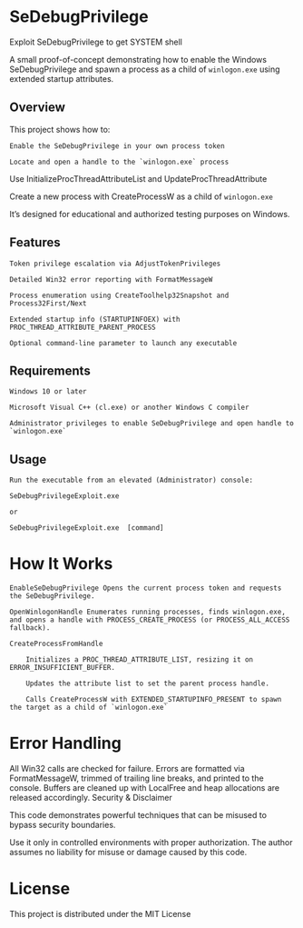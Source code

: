 # SeDebugPrivilege
Exploit SeDebugPrivilege to get SYSTEM shell

A small proof-of-concept demonstrating how to enable the Windows SeDebugPrivilege and spawn a process as a child of `winlogon.exe` using extended startup attributes.

## Overview

This project shows how to:

    Enable the SeDebugPrivilege in your own process token

    Locate and open a handle to the `winlogon.exe` process

Use InitializeProcThreadAttributeList and UpdateProcThreadAttribute

Create a new process with CreateProcessW as a child of `winlogon.exe`

It’s designed for educational and authorized testing purposes on Windows.

## Features

    Token privilege escalation via AdjustTokenPrivileges

    Detailed Win32 error reporting with FormatMessageW

    Process enumeration using CreateToolhelp32Snapshot and Process32First/Next

    Extended startup info (STARTUPINFOEX) with PROC_THREAD_ATTRIBUTE_PARENT_PROCESS

    Optional command-line parameter to launch any executable

## Requirements

    Windows 10 or later

    Microsoft Visual C++ (cl.exe) or another Windows C compiler

    Administrator privileges to enable SeDebugPrivilege and open handle to `winlogon.exe`

## Usage

    Run the executable from an elevated (Administrator) console:
    
    SeDebugPrivilegeExploit.exe  

    or 

    SeDebugPrivilegeExploit.exe  [command]
    

# How It Works

    EnableSeDebugPrivilege Opens the current process token and requests the SeDebugPrivilege.

    OpenWinlogonHandle Enumerates running processes, finds winlogon.exe, and opens a handle with PROCESS_CREATE_PROCESS (or PROCESS_ALL_ACCESS fallback).

    CreateProcessFromHandle

        Initializes a PROC_THREAD_ATTRIBUTE_LIST, resizing it on ERROR_INSUFFICIENT_BUFFER.

        Updates the attribute list to set the parent process handle.

        Calls CreateProcessW with EXTENDED_STARTUPINFO_PRESENT to spawn the target as a child of `winlogon.exe`

# Error Handling

  All Win32 calls are checked for failure. Errors are formatted via FormatMessageW, trimmed of trailing line breaks, and printed to the console. Buffers are cleaned up with LocalFree and heap allocations are released accordingly.
  Security & Disclaimer
  
  This code demonstrates powerful techniques that can be misused to bypass security boundaries.
  
  Use it only in controlled environments with proper authorization. The author assumes no liability for misuse or damage caused by this code.

# License

This project is distributed under the MIT License
